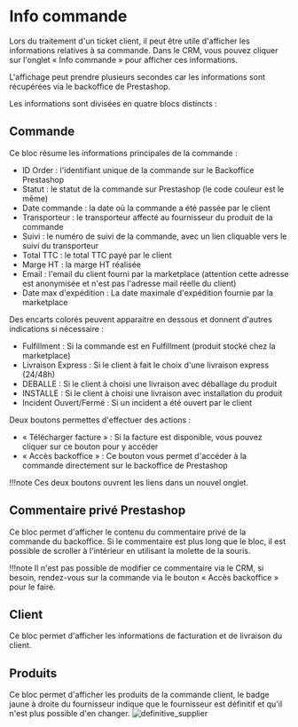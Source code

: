 # Info commande

Lors du traitement d'un ticket client, il peut être utile d'afficher les informations relatives à sa commande.
Dans le CRM, vous pouvez cliquer sur l'onglet « Info commande » pour afficher ces informations.

L'affichage peut prendre plusieurs secondes car les informations sont récupérées via le backoffice de Prestashop.

Les informations sont divisées en quatre blocs distincts :

## Commande

Ce bloc résume les informations principales de la commande :

* ID Order : l'identifiant unique de la commande sur le Backoffice Prestashop
* Statut : le statut de la commande sur Prestashop (le code couleur est le même)
* Date commande : la date où la commande a été passée par le client
* Transporteur : le transporteur affecté au fournisseur du produit de la commande
* Suivi : le numéro de suivi de la commande, avec un lien cliquable vers le suivi du transporteur
* Total TTC : le total TTC payé par le client
* Marge HT : la marge HT réalisée
* Email : l'email du client fourni par la marketplace (attention cette adresse est anonymisée et n'est pas l'adresse mail réelle du client)
* Date max d'expédition : La date maximale d'expédition fournie par la marketplace

Des encarts colorés peuvent apparaitre en dessous et donnent d'autres indications si nécessaire :

* Fulfillment : Si la commande est en Fulfillment (produit stocké chez la marketplace)
* Livraison Express : Si le client à fait le choix d'une livraison express (24/48h)
* DEBALLE : Si le client à choisi une livraison avec déballage du produit
* INSTALLE : Si le client à choisi une livraison avec installation du produit
* Incident  Ouvert/Fermé : Si un incident a été ouvert par le client

Deux boutons permettes d'effectuer des actions :

* « Télécharger facture » : Si la facture est disponible, vous pouvez cliquer sur ce bouton pour y accéder
* « Accès backoffice » : Ce bouton vous permet d'accéder à la commande directement sur le backoffice de Prestashop

!!!note
    Ces deux boutons ouvrent les liens dans un nouvel onglet.

## Commentaire privé Prestashop

Ce bloc permet d'afficher le contenu du commentaire privé de la commande du backoffice.
Si le commentaire est plus long que le bloc, il est possible de scroller à l'intérieur en utilisant la molette de la souris.

!!!note
    Il n'est pas possible de modifier ce commentaire via le CRM, si besoin, rendez-vous sur la commande via le bouton « Accès backoffice » pour le faire.

## Client

Ce bloc permet d'afficher les informations de facturation et de livraison du client.

## Produits

Ce bloc permet d'afficher les produits de la commande client, le badge jaune à droite du fournisseur indique que le fournisseur est définitif et qu'il n'est plus possible d'en changer.
![definitive_supplier](assets/definitive_supplier.png)
